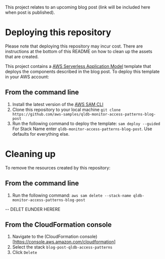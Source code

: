 This project relates to an upcoming blog post (link will be included here when post is published).

# Deploying this repository

Please note that deploying this repository may incur cost. There are instructions at the bottom of this README on how to clean up the assets that are created.

This project contains a [AWS Serverless Application Model](https://aws.amazon.com/serverless/sam/) template that deploys the components described in the blog post. To deploy this template in your AWS account:

## From the command line
1. Install the latest version of the [AWS SAM CLI](https://docs.aws.amazon.com/serverless-application-model/latest/developerguide/serverless-sam-cli-install.html)
2. Clone this repository to your local machine `git clone https://github.com/aws-samples/qldb-monitor-access-patterns-blog-post`
3. Run the following command to deploy the template: `sam deploy --guided` For Stack Name enter `qldb-monitor-access-patterns-blog-post`. Use defaults for everything else.

# Cleaning up

To remove the resources created by this repository:

## From the command line
1. Run the following command: `aws sam delete --stack-name qldb-monitor-access-patterns-blog-post`

-- DELET EUNDER HERERE

## From the CloudFormation console
1. Navigate to the (CloudFormation console)[https://console.aws.amazon.com/cloudformation]
2. Select the stack `blog-post-qldb-access-patterns`
3. Click `Delete`